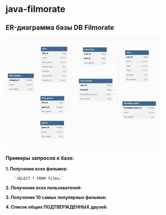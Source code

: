 # java-filmorate

## ER-диаграмма базы DB Filmorate

![Filmorate DB ER-chart](/Filmorate%20DB_Kryuchkov.png)

### Примеры запросов к базе:

  **1. Получение всех фильмов:**
  
        `SELECT * FROM films;`


  **2. Получение всех пользователей:**


  **3. Получение 10 самых популярных фильмов:**


  **4. Список общих ПОДТВЕРЖДЕННЫХ друзей:**
